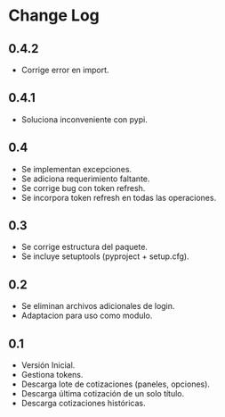Change Log
==========

0.4.2
-----
- Corrige error en import.

0.4.1
-----
- Soluciona inconveniente con pypi.

0.4
---
- Se implementan excepciones.
- Se adiciona requerimiento faltante.
- Se corrige bug con token refresh.
- Se incorpora token refresh en todas las operaciones.

0.3
---
- Se corrige estructura del paquete.
- Se incluye setuptools (pyproject + setup.cfg).

0.2
---
- Se eliminan archivos adicionales de login.
- Adaptacion para uso como modulo.

0.1
---
- Versión Inicial.
- Gestiona tokens.
- Descarga lote de cotizaciones (paneles, opciones).
- Descarga última cotización de un solo título.
- Descarga cotizaciones históricas.